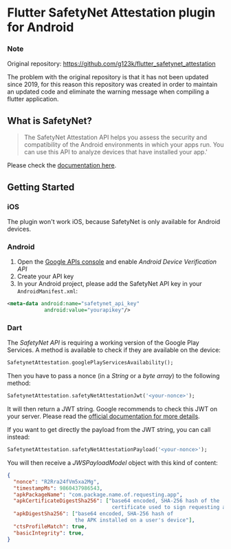 # Flutter SafetyNet Attestation plugin for Android

### Note
Original repository: https://github.com/g123k/flutter_safetynet_attestation

The problem with the original repository is that it has not been updated since 2019, for this reason this repository was created in order to maintain an updated code and eliminate the warning message when compiling a flutter application.


## What is SafetyNet?

>The SafetyNet Attestation API helps you assess the security and compatibility of the Android environments in which your apps run. You can use this API to analyze devices that have installed your app.'

Please check the [documentation here](https://developer.android.com/training/safetynet/attestation).

## Getting Started

### iOS

The plugin won't work iOS, because SafetyNet is only available for Android devices.

### Android

1. Open the [Google APIs console](https://console.developers.google.com/apis/library) and enable _Android Device Verification API_
2. Create your API key
3. In your Android project, please add the SafetyNet API key in your `AndroidManifest.xml`:


```xml
<meta-data android:name="safetynet_api_key"
            android:value="yourapikey"/>
```


### Dart

The _SafetyNet API_ is requiring a working version of the Google Play Services. A method is available to check if they are available on the device:

```dart
SafetynetAttestation.googlePlayServicesAvailability();
```

Then you have to pass a nonce (in a _String_ or a _byte array_) to the following method:

```dart
SafetynetAttestation.safetyNetAttestationJwt('<your-nonce>');
```

It will then return a JWT string. Google recommends to check this JWT on your server. Please read the [official documentation for more details](https://developer.android.com/training/safetynet/attestation#architecture).

If you want to get directly the payload from the JWT string, you can call instead:

```dart
SafetynetAttestation.safetyNetAttestationPayload('<your-nonce>');
```

You will then receive a _JWSPayloadModel_ object with this kind of content:
```json
{
  "nonce": "R2Rra24fVm5xa2Mg",
  "timestampMs": 9860437986543,
  "apkPackageName": "com.package.name.of.requesting.app",
  "apkCertificateDigestSha256": ["base64 encoded, SHA-256 hash of the
                                  certificate used to sign requesting app"],
  "apkDigestSha256": ["base64 encoded, SHA-256 hash of
                      the APK installed on a user's device"],
  "ctsProfileMatch": true,
  "basicIntegrity": true,
}
```
